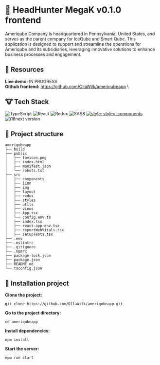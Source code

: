 # :construction_worker: HeadHunter MegaK v0.1.0 frontend

Ameriqube Company is headquartered in Pennsylvania, United States, and serves as the parent company for IceQube and Smart Qube. This application is designed to support and streamline the operations for Ameriqube and its subsidiaries, leveraging innovative solutions to enhance business processes and engagement.

## :bear: Resources

**Live demo:** IN PROGRESS \
**Github frontend:** https://github.com/OllaWilk/ameriqubeapp \

## :cow: Tech Stack

![TypeScript](https://img.shields.io/badge/typescript-%23007ACC.svg?style=for-the-badge&logo=typescript&logoColor=white)
![React](https://img.shields.io/badge/react-%2320232a.svg?style=for-the-badge&logo=react&logoColor=%2361DAFB)
![Redux](https://img.shields.io/badge/redux-%23593d88.svg?style=for-the-badge&logo=redux&logoColor=white)
![SASS](https://img.shields.io/badge/SASS-hotpink.svg?style=for-the-badge&logo=SASS&logoColor=white)
[![style: styled-components](https://img.shields.io/badge/style-%F0%9F%92%85%20styled--components-orange.svg?colorB=daa357&colorA=db748e)](https://github.com/styled-components/styled-components)
![i18next version](https://img.shields.io/npm/v/i18next.svg?label=i18next)

## :camel: Project structure

```
ameriqubeapp
├── build
├── public
│   ├── favicon.png
│   ├── index.html
│   ├── manifest.json
│   └── robots.txt
├── src
│   ├── components
│   ├── i18n
│   ├── img
│   ├── layout
│   ├── redux
│   ├── styles
│   ├── utils
│   ├── views
│   ├── App.tsx
│   └── config.env.ts
│   ├── index.tsx
│   ├── react-app-env.tsx
│   ├── reportWebVitals.tsx
│   ├── setupTests.tsx
├── .env
├── .eslintrc
├── .gitignore
├── .npmrc
├── package-lock.json
├── package.json
├── README.md
└── tsconfig.json
```

## :dragon_face: Installation project

**Clone the project:**

```
git clone https://github.com/OllaWilk/ameriqubeapp.git
```

**Go to the project directory:**

```
cd ameriqubeapp
```

**Install dependencies:**

```
npm install
```

**Start the server:**

```
npm run start
```
